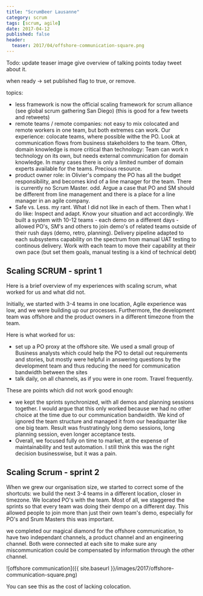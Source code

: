 ```yaml
---
title: "ScrumBeer Lausanne"
category: scrum
tags: [scrum, agile]
date: 2017-04-12
published: false
header:
  teaser: 2017/04/offshore-communication-square.png
---
```


Todo: update teaser image
give overview of talking points today
tweet about it.

when ready -> set published flag to true, or remove.

topics: 

- less framework is now the official scaling framework for  scrum alliance (see global scrum gathering San Diego) (this is good for a few tweets and retweets) 
- remote teams / remote companies: not easy to mix colocated and remote workers in one team, but both extremes can work. Our experience: colocate teams, where possible withe the PO. Look at communication flows from business stakeholders to the team. Often, domain knowledge is more critical than technology: Team can work n technology on its own, but needs external communication for domain knowledge. In many cases there is only a limited number of domain experts available for the teams. Precious resource.
- product owner role: in Olivier's company the PO has all the budget responsibility, and becomes kind of a line manager for the team. There is currently no Scrum Master. odd. Argue a case that PO and SM should be different from line management and there is a place for a line manager in an agile company.
- Safe vs. Less. my rant. What I did not like in each of them. Then what I do like: Inspect and adapt. Know your situation and act accordingly. We built a system with 10-12 teams - each demo on a different days - allowed PO's, SM's and others to join demo's of related teams outside of their rush days (demo, retro, planning). Delivery pipeline adapted to each subsystems capability on the spectrum from manual UAT testing to continous delivery. Work with each team to move their capability at their own pace (but set them goals, manual testing is a kind of technical debt)

## Scaling SCRUM - sprint 1

Here is a brief overview of my experiences with scaling scrum, what worked for us and what did not. 

Initially, we started with 3-4 teams in one location, Agile experience was low, and we were building up our processes. Furthermore, the development team was offshore and the product owners in a different timezone from the team.

Here is what worked for us: 

- set up a PO proxy at the offshore site. We used a small group of Business analysts which could help the PO to detail out requirements and stories, but mostly were helpful in answering questions by the development team and thus reducing the need for communication bandwidth between the sites
- talk daily, on all channels, as if you were in one room. Travel frequently.

These are points which did not work good enough: 

- we kept the sprints synchronized, with all demos and planning sessions together. I would argue that this only worked because we had no other choice at the time due to our communication bandwidth. We kind of ignored the team structure and managed it from our headquarter like one big team.  Result was frustratingly long demo sessions, long planning session, even longer acceptance tests.
- Overall, we focused fully on time to market, at the expense of maintainability and test automation. I still think this was the right decision businesswise, but it was a pain.

## Scaling Scrum - sprint 2

When we grew our organisation size, we started to correct some of the shortcuts: we build the next 3-4 teams in a different location, closer in timezone. We located PO's with the team. Most of all, we staggered the sprints so that every team was doing their dempo on a different day. This allowed people to join more than just their own team's demo, especially for PO's and Srum Masters this was important.

we completed our magical diamond for the offshore communication, to have two independant channels, a product channel and an engineering channel. Both were connected at each site to make sure any miscommunication could be compensated by information through the other channel. 

![offshore communication]({{ site.baseurl }}/images/2017/offshore-communication-square.png)

You can see this as the cost of lacking colocation.